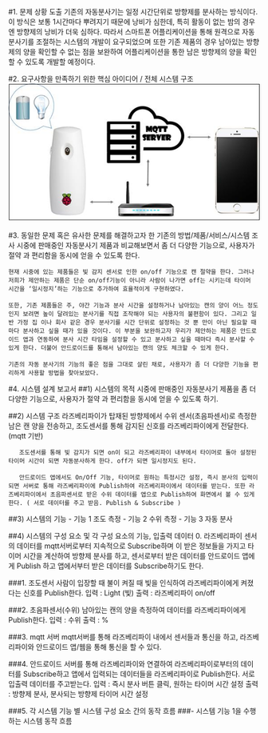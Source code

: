 #1. 문제 상황 도출
    기존의 자동분사기는 일정 시간단위로 방향제를 분사하는 방식이다. 이 방식은 보통 1시간마다 뿌려지기 때문에 낭비가 심한데, 특히 활동이 없는 밤의 경우엔 방향제의 낭비가 더욱 심하다. 따라서 스마트폰 어플리케이션을 통해 원격으로 자동분사기를 조절하는 시스템의 개발이 요구되었으며 또한 기존 제품의 경우 남아있는 방향제의 양을 확인할 수 없는 점을 보완하여 어플리케이션을 통한 남은 방향제의 양을 확인할 수 있도록 개발할 예정이다.
 
#2. 요구사항을 만족하기 위한 핵심 아이디어 / 전체 시스템 구조
    ![img](/noname01.jpg)

#3. 동일한 문제 혹은 유사한 문제를 해결하고자 한 기존의 방법/제품/서비스/시스템 조사
    시중에 판매중인 자동분사기 제품과 비교해보면서 좀 더 다양한 기능으로, 사용자가 절약 과 편리함을 동시에 얻을 수 있도록 한다.
 
    현재 시중에 있는 제품들은 빛 감지 센서로 인한 on/off 기능으로 캔 절약을 한다. 그러나 저희가 제안하는 제품은 단순 on/off기능이 아니라 사람이 나가면 off는 시키는데 타이머 시간을 ‘일시정지’하는 기능으로 추가하여 효율적이게 구현하였다.

    또한, 기존 제품들은 주, 야간 기능과 분사 시간을 설정하거나 남아있는 캔의 양이 어느 정도인지 보려면 높이 달려있는 분사기를 직접 조작해야 되는 사용자의 불편함이 있다. 그리고 일반 가정 집 이나 회사 같은 경우 분사기를 시간 단위로 설정하는 것 뿐 만이 아닌 필요할 때마다 분사하고 싶을 때가 있을 것이다. 이 부분을 보완하고자 우리가 제안하는 제품은 안드로이드 앱과 연동하여 분사 시간 타임을 설정할 수 있고 분사하고 싶을 때마다 즉시 분사할 수 있게 한다. 더불어 안드로이드를 통해서 남아있는 캔의 양도 체크할 수 있게 한다.

    기존의 자동 분사기의 기능의 좋은 점을 그대로 살린 채로, 사용자가 좀 더 다양한 기능을 편리하게 사용할 방법을 찾아보았다.

#4. 시스템 설계 보고서
##1) 시스템의 목적
	   시중에 판매중인 자동분사기 제품을 좀 더 다양한 기능으로, 사용자가 절약 과 편리함을 동시에 얻을 수 있도록 하기.
	  
##2) 시스템 구조
	   라즈베리파이가 탑재된 방향제에서 수위 센서(초음파센서)로 측정한 남은 캔 양을 전송하고, 조도센서를 통해 감지된 신호를 라즈베리파이에게 전달한다. (mqtt 기반)

	   조도센서를 통해 빛 감지가 되면 on이 되고 라즈베리파이 내부에서 타이머로 돌아 설정된 타이머 시간이 되면 자동분사하게 한다. off가 되면 일시정지도 된다.

 	   안드로이드 앱에서도 On/Off 기능, 타이머로 원하는 특정시간 설정, 즉시 분사의 입력이 되면 서버로 통해 라즈베리파이에 Publish하여 라즈베리파이에서 데이터를 받는다. 또한 라즈베리파이에서 초음파센서로 받은 수위 데이터를 앱으로 Publish하여 화면에서 볼 수 있게 한다. ( 서로 데이터를 주고 받음. Publish & Subscribe )

##3) 시스템의 기능
	    - 기능 1 조도 측정
	    - 기능 2 수위 측정
	    - 기능 3 자동 분사
	
##4) 시스템의 구성 요소 및 각 구성 요소의 기능, 입출력 데이터
	 0. 라즈베리파이
 	센서의 데이터를 mqtt서버로부터 지속적으로 Subscribe하며 이 받은 정보들을 가지고 타이머 시간을 계산하여 방향제 분사를 하고, 센서로부터 받은 데이터를 안드로이드 앱에게 Publish 하고 앱에서부터 받은 데이터를 Subscribe하기도 한다.

 ###1. 조도센서
 	사람이 입장할 때 불이 켜질 때 빛을 인식하여 라즈베리파이에게 켜졌다는 신호를 Publish한다.
	   	입력 : Light (빛)
   		출력 : 라즈베리파이 on/off

 ###2. 초음파센서(수위)
 	남아있는 캔의 양을 측정하여 데이터를 라즈베리파이에게 Publish한다.
   		입력 : 수위
   		출력 : %

 ###3. mqtt 서버
  	mqtt서버를 통해 라즈베리파이 내에서 센서들과 통신을 하고, 라즈베리파이와 안드로이드 앱/웹을 통해 통신을 할 수 있다.  

 ###4. 안드로이드
 	서버를 통해 라즈베리파이와 연결하여 라즈베리파이로부터의 데이터를 Subscribe하고 앱에서 입력되는 데이터들을 라즈베리파이로 Publish한다. 서로 입출력 데이터를 주고받는다.
   		입력 : 즉시 분사 버튼 클릭, 원하는 타이머 시간 설정
   		출력 : 방향제 분사, 분사되는 방향제 타이머 시간 설정

 
###5. 각 시스템 기능 별 시스템 구성 요소 간의 동작 흐름
		###- 시스템 기능 1을 수행하는 시스템 동작 흐름

 



